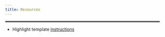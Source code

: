 ```yaml
---
title: Resources
---
```

<hr style="border:2px solid gray">

- Highlight template [instructions](/highlights/instructions.html)


